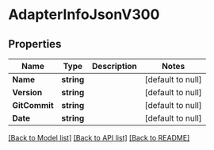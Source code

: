 # AdapterInfoJsonV300

## Properties
Name | Type | Description | Notes
------------ | ------------- | ------------- | -------------
**Name** | **string** |  | [default to null]
**Version** | **string** |  | [default to null]
**GitCommit** | **string** |  | [default to null]
**Date** | **string** |  | [default to null]

[[Back to Model list]](../README.md#documentation-for-models) [[Back to API list]](../README.md#documentation-for-api-endpoints) [[Back to README]](../README.md)


